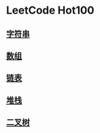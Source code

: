 # LeetCode Hot100

## [字符串](./字符串.md)

## [数组](./数组.md)

## [链表](./链表.md)

## [堆栈](./堆栈.md)

## [二叉树](./二叉树.md)

